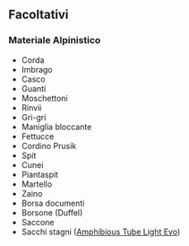 <!-- # Lista materiali personali -->
## Facoltativi

### Materiale Alpinistico

* Corda
* Imbrago
* Casco
* Guanti
* Moschettoni
* Rinvii
* Gri-gri 
* Maniglia bloccante
* Fettucce
* Cordino Prusik
* Spit
* Cunei
* Piantaspit
* Martello
* Zaino
* Borsa documenti
* Borsone (Duffel)
* Saccone
* Sacchi stagni ([Amphibious Tube Light Evo](http://www.amphibious.it/prodotti/sacchi-a-tubo/tube-light-evo.html))

